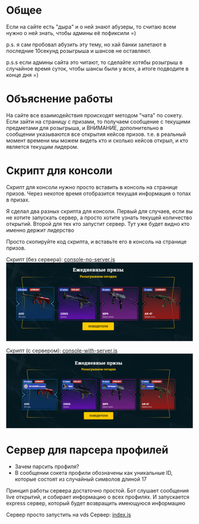 # Общее

Если на сайте есть "дыра" и о ней знают абузеры, то считаю всем нужно о ней знать, чтобы админы её пофиксили =)

p.s. я сам пробовал абузить эту тему, но хай банки залетают в последние 10секунд розыгрыша и шансов не оставляют.

p.s.s если админы сайта это читают, то сделайте хотябы розыгрыш в случайное время суток, чтобы шансы были у всех, а итоге подводите в конце дня =)

# Объяснение работы

На сайте все взаимодействия происходят методом "чата" по сокету. Если зайти на страницу с призами, то получаем сообщение с текущими предметами для розыгрыша, и ВНИМАНИЕ, дополнительно в сообщении указываются все открытия кейсов призов. т.е. в реальный момент времени мы можем видеть кто и сколько кейсов открыл, и кто является текущим лидером.

# Скрипт для консоли

Скрипт для консоли нужно просто вставить в консоль на странице призов. Через некотое время отобразится текущая информация о топах в призах.  

Я сделал два разных скрипта для консоли. Первый для случаев, если вы не хотите запускать сервер, а просто хотите узнать текущей количество открытий.
Второй для тех кто запустит сервер. Тут уже будет видно кто именно держит лидерство

Просто скопируйте код скрипта, и вставьте его в консоль на странице призов.

Скрипт (без сервера): [console-no-server.js](./console-no-server.js)
![alt-текст](https://github.com/stiflerproger/easy-drops.net-prizes/blob/master/images/1.png?raw=true "Вид без сервера")

Скрипт (с сервером): [console-with-server.js](./console-with-server.js)
![alt-текст](https://github.com/stiflerproger/easy-drops.net-prizes/blob/master/images/2.png?raw=true "Вид с сервером")

# Сервер для парсера профилей
- Зачем парсить профиля? 
- В сообщении сокета профили обозначены как уникальные ID, которые состоят из случайный символов длиной 17

Принцип работы сервера достаточно простой. Бот слушает сообщения live открытий, и собирает информацию о всех профилях. 
И запускается express сервер, который будет возвращить имеющуюся информацию

Сервер просто запустить на vds
Сервер:  [index.js](./index.js)
